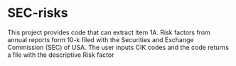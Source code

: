 # SEC-risks
This project provides code that can extract Item 1A. Risk factors from annual reports form 10-k filed with the Securities and Exchange Commission (SEC) of USA. The user inputs CIK codes and the code returns a file with the descriptive Risk factor 
